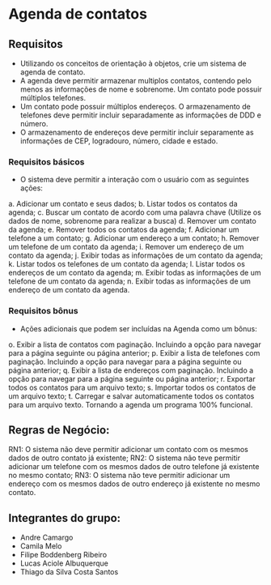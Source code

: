 # Agenda de contatos
## Requisitos
* Utilizando os conceitos de orientação à objetos, crie um sistema de agenda de contato.
* A agenda deve permitir armazenar multiplos contatos, contendo pelo menos as informações de nome e sobrenome. Um contato pode possuir múltiplos telefones.
* Um contato pode possuir múltiplos endereços. O armazenamento de telefones deve permitir incluir separadamente as informações de DDD e número.
* O armazenamento de endereços deve permitir incluir separamente as informações de CEP, logradouro, número, cidade e estado.

### Requisitos básicos
* O sistema deve permitir a interação com o usuário com as seguintes ações:

a. Adicionar um contato e seus dados;
b. Listar todos os contatos da agenda;
c. Buscar um contato de acordo com uma palavra chave (Utilize os dados de nome, sobrenome para realizar a busca)
d. Remover um contato da agenda;
e. Remover todos os contatos da agenda;
f. Adicionar um telefone a um contato;
g. Adicionar um endereço a um contato;
h. Remover um telefone de um contato da agenda;
i. Remover um endereço de um contato da agenda;
j. Exibir todas as informações de um contato da agenda;
k. Listar todos os telefones de um contato da agenda;
l. Listar todos os endereços de um contato da agenda;
m. Exibir todas as informações de um telefone de um contato da agenda;
n. Exibir todas as informações de um endereço de um contato da agenda.

### Requisitos bônus
* Ações adicionais que podem ser incluídas na Agenda como um bônus:

o. Exibir a lista de contatos com paginação. Incluindo a opção para navegar para a página seguinte ou página anterior;
p. Exibir a lista de telefones com paginação. Incluindo a opção para navegar para a página seguinte ou página anterior;
q. Exibir a lista de endereços com paginação. Incluindo a opção para navegar para a página seguinte ou página anterior;
r. Exportar todos os contatos para um arquivo texto;
s. Importar todos os contatos de um arquivo texto;
t. Carregar e salvar automaticamente todos os contatos para um arquivo texto. Tornando a agenda um programa 100% funcional.

## Regras de Negócio:

RN1: O sistema não deve permitir adicionar um contato com os mesmos dados de outro contato já existente;
RN2: O sistema não teve permitir adicionar um telefone com os mesmos dados de outro telefone já existente no mesmo contato;
RN3: O sistema não teve permitir adicionar um endereço com os mesmos dados de outro endereço já existente no mesmo contato.

## Integrantes do grupo:
* Andre Camargo
* Camila Melo
* Filipe Boddenberg Ribeiro
* Lucas Aciole Albuquerque
* Thiago da Silva Costa Santos

